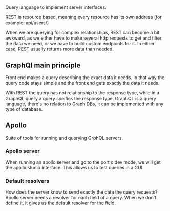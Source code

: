 # 
Query language to implement server interfaces.

REST is resource based, meaning every resource has its own address (for example: api/users/<id>)

When we are querying for complex relationships, REST can become a bit awkward, as we either have to make several http requests to get and filter the data we need, or we have to build custom endpoints for it. In either case, REST usually returns more data than needed.

## GraphQl main principle
Front end makes a query describing the exact data it needs. In that way the query code stays simple and the front end gets exactly the data it needs.

With REST the query has not relationship to the response type, while in a GraphQL query a query speifies the response type.
GraphQL is a query language, there's no relation to Graph DBs, it can be implemented with any type of database.

## Apollo
Suite of tools for running and querying GrphQL servers.

### Apollo server

When running an apollo server and go to the port o dev mode, we will get the apollo studio interface. This allows us to test queries in a GUI.

### Default resolvers
How does the server know to send exactly the data the query requests? Apollo server needs a resolver for each field of a query. When we don't define it, it gives us the default resolver for the field.

